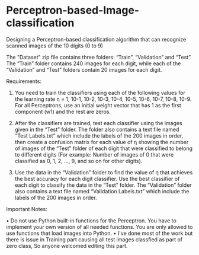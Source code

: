 # Perceptron-based-Image-classification
Designing a Perceptron-based classification algorithm that can recognize scanned images of the 10 digits (0 to 9)

The "Dataset" zip file contains three folders: “Train”, “Validation” and “Test”.
The “Train” folder contains 240 images for each digit, while each of the “Validation” and “Test” folders contain 20 images for each digit. 

Requirements:
1) You need to train the classifiers using each of the following values for the learning rate η = 1, 10-1, 10-2, 10-3, 10-4, 10-5, 10-6, 10-7, 10-8, 10-9. For all Perceptrons, use an initial weight vector that has 1 as the first component (w1) and the rest are zeros.

2) After the classifiers are trained, test each classifier using the images given in the “Test” folder. The folder also contains a text file named “Test Labels.txt” which include the labels of the 200 images in order, then create a confusion matrix for each value of η showing the number of images of the “Test” folder of each digit that were classified to belong to different digits (For example: Number of images of 0 that were classified as 0, 1, 2, …, 9, and so on for other digits).

3) Use the data in the “Validation” folder to find the value of η that achieves the best accuracy for each digit classifier. Use the best classifier of each digit to classify the data in the “Test” folder. The “Validation” folder also contains a text file named “Validation Labels.txt” which include the labels of the 200 images in order.

Important Notes:

• Do not use Python built-in functions for the Perceptron. You have to implement your own version of all needed functions.
You are only allowed to use functions that load images into Python.
• I've done most of the work but there is issue in Training part causing all test images classfied as part of zero class, So anyone welcomed editing this part.
